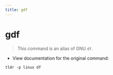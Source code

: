 ```yaml
---
title: gdf
---
```

# gdf

> This command is an alias of GNU `df`.

- View documentation for the original command:

`tldr -p linux df`
